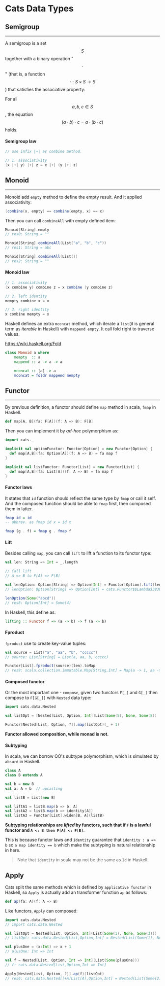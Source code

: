 # Cats Data Types

## Semigroup
----

A semigroup is a set $$S$$ together with a binary operation "$${\displaystyle \cdot}$$" (that is, a function $${\displaystyle \cdot :S\times S\rightarrow S}$$) that satisfies the associative property:

For all $${\displaystyle a,b,c\in S}$$, the equation $${\displaystyle (a\cdot b)\cdot c=a\cdot (b\cdot c)}$$ holds.

#### Semigroup law

```scala
// use infix |+| as combine method.

// 1. associativity
(x |+| y) |+| z = x |+| (y |+| z) 
```
  
       
## Monoid
----


Monoid add `empty` method to define the empty result. And it applied associativity:

```scala
(combine(x, empty) == combine(empty, x) == x)
```

Then you can call `combineAll` with empty defined item:

```scala
Monoid[String].empty
// res0: String = ""

Monoid[String].combineAll(List("a", "b", "c"))
// res1: String = abc

Monoid[String].combineAll(List())
// res2: String = ""
```

#### Monoid law

```scala
// 1. associativity
(x combine y) combine z = x combine (y combine z)

// 2. left identity
mempty combine x = x               

// 3. right identity
x combine mempty = x               
```

Haskell defines an extra `mconcat` method, which iterate a `list`(it is general term as _iterable_ in Haskell) with `mappend empty`. It call fold right to traverse values.

https://wiki.haskell.org/Fold

```haskell
class Monoid a where
    mempty  :: a
    mappend :: a -> a -> a

    mconcat :: [a] -> a
    mconcat = foldr mappend mempty
```

## Functor
----

By previous definition, a functor should define `map` method in scala, `fmap` in Haskell.

```scala
def map[A, B](fa: F[A])(f: A => B): F[B]
```

Then you can implement it by _ad-hoc_ polymorphism as:

```scala
import cats._

implicit val optionFunctor: Functor[Option] = new Functor[Option] {
  def map[A,B](fa: Option[A])(f: A => B) = fa map f
}

implicit val listFunctor: Functor[List] = new Functor[List] {
  def map[A,B](fa: List[A])(f: A => B) = fa map f
}
```

#### Functor laws

It states that `id` function should reflect the same type by `fmap` or call it self. And the composed function should be able to `fmap` first, then composed them in latter.

```haskell
fmap id = id
-- abbrev. as fmap id x = id x

fmap (g . f) = fmap g . fmap f
```

#### Lift

Besides calling `map`, you can call `lift` to lift a function to its functor type:

```scala
val len: String => Int = _.length

// Call lift
// A => B to F[A] => F[B]

val lenOption: Option[String] => Option[Int] = Functor[Option].lift(len)
// lenOption: Option[String] => Option[Int] = cats.Functor$$Lambda$3838/109914554@70211317

lenOption(Some("abcd"))
// res8: Option[Int] = Some(4)
```

In Haskell, this define as:

```haskell
lifting :: Functor f => (a -> b) -> f (a -> b)
```

#### Fproduct

`fproduct` use to create key-value tuples:

```scala
val source = List("a", "aa", "b", "ccccc")
// source: List[String] = List(a, aa, b, ccccc)

Functor[List].fproduct(source)(len).toMap
// res9: scala.collection.immutable.Map[String,Int] = Map(a -> 1, aa -> 2, b -> 1, ccccc -> 5)
```

#### Composed functor 

Or the most important one - `compose`, given two functors `F[_]` and `G[_]` then compose to `F[G[_]]` with `Nested` data type:

```scala
import cats.data.Nested

val listOpt = [Nested[List, Option, Int]]List(Some(5), None, Some(8))

Functor[Nested[List, Option, ?]].map(listOpt)(_ + 1)
```

**Functor allowed composition, while monad is not.**

#### Subtyping 

In scala, we can borrow OO's subtype polymorphism, which is simulated by `absurd` in Haskell.

```scala
class A
class B extends A

val b = new B
val a: A = b  // upcasting

val listB = List(new B)

val liftA1 = listB.map(b => b: A)
val listA2 = listB.map(b => identity[A])
val listA3 = Functor[List].widen[B, A](listB)
```

**Subtyping relationships are _lifted_ by functors, such that if `F` is a lawful functor and `A <: B then F[A] <: F[B]`**. 

This is because functor laws and `identity` guarantee that `identity : a => b` so `a map identity == b` which make the subtyping is natural relationship in here.

> Note that `identity` in scala may not be the same as `Id` in Haskell.


Apply
----

Cats split the same methods which is defined by `applicative functor` in Haskell, so `Apply` is actually add an transformer function `ap` as follows:

```scala
def ap(fa: A)(f: A => B)
```

Like functors, `Apply` can composed:

```scala
import cats.data.Nested
// import cats.data.Nested

val listOpt = Nested[List, Option, Int](List(Some(1), None, Some(3)))
// listOpt: cats.data.Nested[List,Option,Int] = Nested(List(Some(1), None, Some(3)))

val plusOne = (x:Int) => x + 1
// plusOne: Int => Int

val f = Nested[List, Option, Int => Int](List(Some(plusOne)))
// f: cats.data.Nested[List,Option,Int => Int]

Apply[Nested[List, Option, ?]].ap(f)(listOpt)
// res6: cats.data.Nested[[+A]List[A],Option,Int] = Nested(List(Some(2), None, Some(4)))
```




